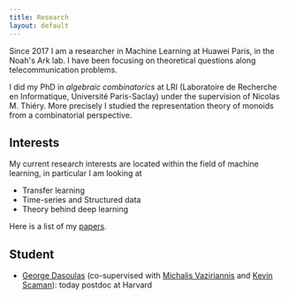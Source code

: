 ```yaml
---
title: Research
layout: default
---
```


Since 2017 I am a researcher in Machine Learning at Huawei Paris, in the Noah's Ark lab. I have been focusing on theoretical questions along telecommunication problems.

I did my PhD in *algebraic combinatorics* at LRI (Laboratoire de Recherche en Informatique, Université Paris-Saclay) under the supervision of Nicolas M. Thiéry. More precisely I studied the representation theory of monoids from a combinatorial perspective.

## Interests

My current research interests are located within the field of machine learning, in particular I am looking at
* Transfer learning
* Time-series and Structured data
* Theory behind deep learning

Here is a list of my [papers](papers.html).

## Student

* [George Dasoulas](https://gdasoulas.github.io/) (co-supervised with [Michalis Vaziriannis](http://www.lix.polytechnique.fr/Labo/Michalis.Vazirgiannis/) and [Kevin
  Scaman](https://scaman.wordpress.com/)): today postdoc at Harvard

